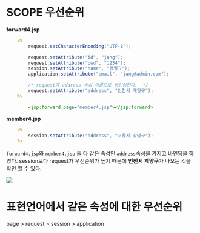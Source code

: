 # SCOPE 우선순위

**forward4.jsp**
```jsp
    <%
        request.setCharacterEncoding("UTF-8");

        request.setAttribute("id", "jang");
        request.setAttribute("pwd", "1234");
        session.setAttribute("name", "장일규");
        application.setAttribute("email", "jang@admin.com");

        /* request에 address 속성 이름으로 바인딩한다.  */
        request.setAttribute("address", "인천시 계양구");
    %>

    	<jsp:forward page="member4.jsp"></jsp:forward>
```

**member4.jsp**
```jsp
    <%
        session.setAttribute("address", "서울시 강남구");
    %>
```
`forward4.jsp`와 `member4.jsp` 둘 다 같은 속성인 `address`속성을 가지고 바인딩을 하였다.
session보다 request가 우선순위가 높기 때문에 **인천시 계양구**가 나오는 것을 확인 할 수 있다.

<img src ="https://user-images.githubusercontent.com/69107255/107857558-36398b00-6e72-11eb-99d6-7909f1889a8e.png">

# 표현언어에서 같은 속성에 대한 우선순위

page > request > session > application